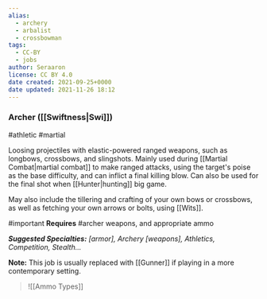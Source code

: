 ```yaml
---
alias:
  - archery
  - arbalist
  - crossbowman
tags:
  - CC-BY
  - jobs
author: Seraaron
license: CC BY 4.0
date created: 2021-09-25+0000
date updated: 2021-11-26 18:12
---
```


### Archer ([[Swiftness|Swi]])

#athletic  #martial

Loosing projectiles with elastic-powered ranged weapons, such as longbows, crossbows, and slingshots. Mainly used during [[Martial Combat|martial combat]] to make ranged attacks, using the target's poise as the base difficulty, and can inflict a final killing blow. Can also be used for the final shot when [[Hunter|hunting]] big game.

May also include the tillering and crafting of your own bows or crossbows, as well as fetching your own arrows or bolts, using [[Wits]].

#important **Requires** #archer weapons, and appropriate ammo

_**Suggested Specialties:** [armor], Archery [weapons], Athletics, Competition, Stealth..._

**Note:** This job is usually replaced with [[Gunner]] if playing in a more contemporary setting.

> ![[Ammo Types]]
